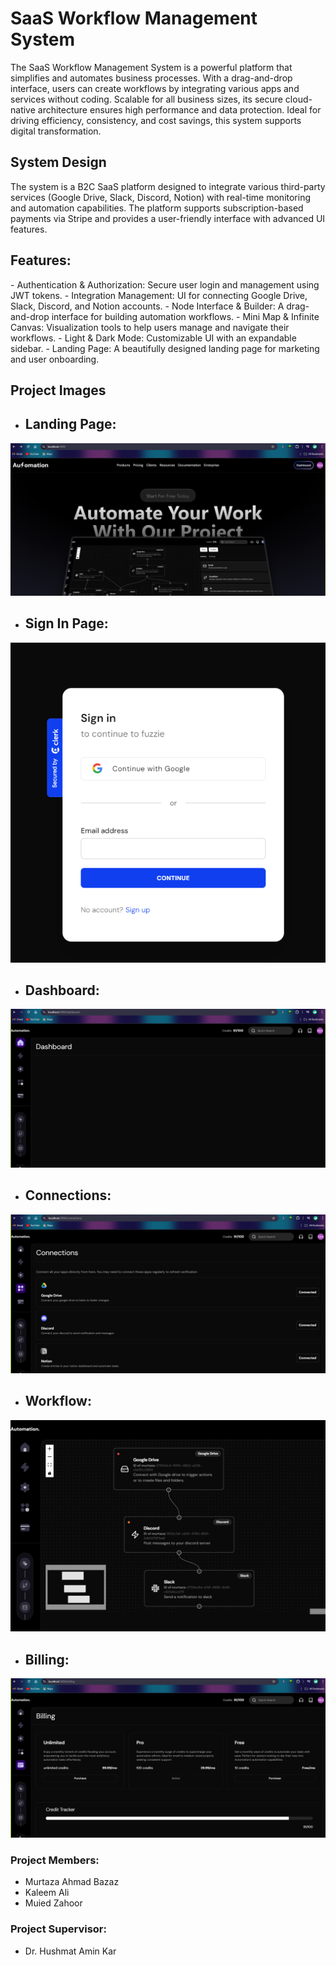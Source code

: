 <h1>SaaS Workflow Management System</h1>
<p>The SaaS Workflow Management System is a powerful platform that simplifies and automates business processes. With a drag-and-drop interface, users can create workflows by integrating various apps and services without coding. Scalable for all business sizes, its secure cloud-native architecture ensures high performance and data protection. Ideal for driving efficiency, consistency, and cost savings, this system supports digital transformation.</p>

<h2> System Design</h2>
<p>The system is a B2C SaaS platform designed to integrate various third-party services (Google Drive, Slack, Discord, Notion) with real-time monitoring and automation capabilities. The platform supports subscription-based payments via Stripe and provides a user-friendly interface with advanced UI features.</p>


<h2>Features:</h2>
- Authentication & Authorization: Secure user login and management using JWT tokens.
- Integration Management: UI for connecting Google Drive, Slack, Discord, and Notion accounts.
- Node Interface & Builder: A drag-and-drop interface for building automation workflows.
- Mini Map & Infinite Canvas: Visualization tools to help users manage and navigate their workflows.
- Light & Dark Mode: Customizable UI with an expandable sidebar.
- Landing Page: A beautifully designed landing page for marketing and user onboarding.

<h2>Project Images</h2>

* ## Landing Page:
![](Project-Images/landing_page.png)

* ## Sign In Page:
![](Project-Images/signin.png)

* ## Dashboard:
![](Project-Images/dashboard.png)

* ## Connections:
![](Project-Images/connections.png)

* ## Workflow:
![](Project-Images/workflow.png)

* ## Billing:
![](Project-Images/billing.png)

<h3>Project Members:</h3>

- Murtaza Ahmad Bazaz
- Kaleem Ali
- Muied Zahoor

<h3>Project Supervisor:</h3>

- Dr. Hushmat Amin Kar 

